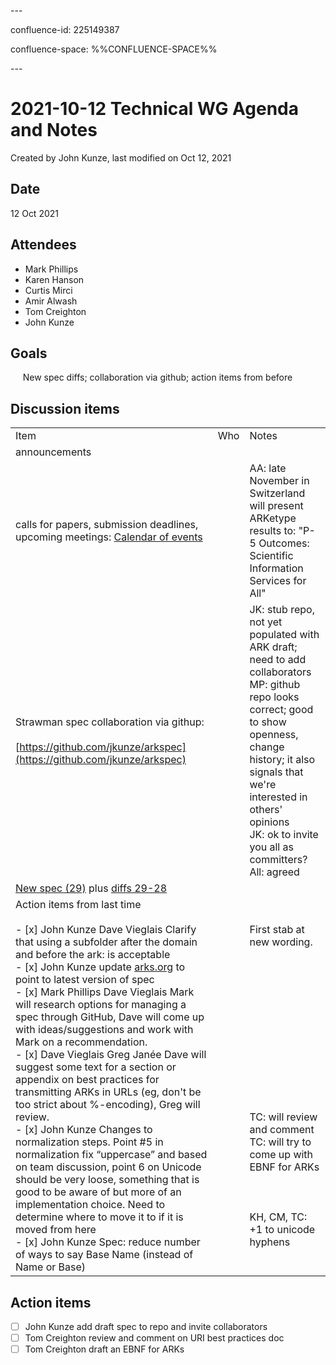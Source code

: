 \---

confluence-id: 225149387

confluence-space: %%CONFLUENCE-SPACE%%

\---

2021-10-12 Technical WG Agenda and Notes
========================================

Created by John Kunze, last modified on Oct 12, 2021

Date
----

12 Oct 2021

Attendees
---------

*   Mark Phillips 
*   Karen Hanson 
*   Curtis Mirci 
*   Amir Alwash 
*   Tom Creighton 
*   John Kunze 

Goals
-----

     New spec diffs; collaboration via github; action items from before

Discussion items
----------------

|     |     |     |
| --- | --- | --- |
| Item | Who | Notes |
| announcements |     |     |
| calls for papers, submission deadlines, upcoming meetings: [Calendar of events](Calendar-of-events_208341505.html) |     | AA: late November in Switzerland will present ARKetype results to: "P-5 Outcomes: Scientific Information Services for All" |
| Strawman spec collaboration via githup:<br><br>[https://github.com/jkunze/arkspec](https://github.com/jkunze/arkspec) |     | JK: stub repo, not yet populated with ARK draft; need to add collaborators  <br>MP: github repo looks correct; good to show openness, change history; it also signals that we're interested in others' opinions  <br>JK: ok to invite you all as committers?  <br>All: agreed |
| [New spec (29)](https://www.ietf.org/archive/id/draft-kunze-ark-29.txt) plus [diffs 29-28](https://www.ietf.org/rfcdiff?url1=draft-kunze-ark-29.txt&url2=draft-kunze-ark-28.txt) |     |     |
| Action items from last time<br><br>- [x] John Kunze Dave Vieglais Clarify that using a subfolder after the domain and before the ark: is acceptable<br>- [x] John Kunze update [arks.org](http://arks.org) to point to latest version of spec<br>- [x] Mark Phillips Dave Vieglais Mark will research options for managing a spec through GitHub, Dave will come up with ideas/suggestions and work with Mark on a recommendation.<br>- [x] Dave Vieglais Greg Janée Dave will suggest some text for a section or appendix on best practices for transmitting ARKs in URLs (eg, don't be too strict about %-encoding), Greg will review.<br>- [x] John Kunze Changes to normalization steps. Point #5 in normalization fix “uppercase” and based on team discussion, point 6 on Unicode should be very loose, something that is good to be aware of but more of an implementation choice. Need to determine where to move it to if it is moved from here<br>- [x] John Kunze Spec: reduce number of ways to say Base Name (instead of Name or Base) |     | First stab at new wording.<br><br>  <br><br>  <br><br>  <br><br>  <br><br>  <br><br>  <br><br>TC: will review and comment  <br>TC: will try to come up with EBNF for ARKs<br><br>  <br><br>KH, CM, TC: +1 to unicode hyphens |

Action items
------------

- [ ] John Kunze add draft spec to repo and invite collaborators
- [ ] Tom Creighton review and comment on URI best practices doc
- [ ] Tom Creighton draft an EBNF for ARKs